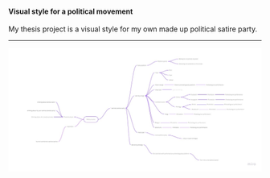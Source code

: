 #### Visual style for a political movement

My thesis project is a visual style for my own made up political satire party.

---

![](/img/thesis-mind-map.jpg)
